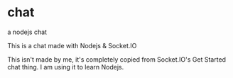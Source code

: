 # chat
a nodejs chat

This is a chat made with Nodejs & Socket.IO

This isn't made by me, it's completely copied from Socket.IO's Get Started chat thing. I am using it to learn Nodejs.
